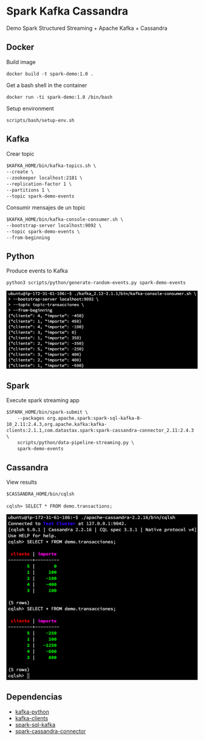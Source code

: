 # Spark Kafka Cassandra

Demo Spark Structured Streaming + Apache Kafka + Cassandra

## Docker

Build image

```Shell
docker build -t spark-demo:1.0 .
```

Get a bash shell in the container

```Shell
docker run -ti spark-demo:1.0 /bin/bash
```

Setup environment
```Shell
scripts/bash/setup-env.sh
```


## Kafka

Crear topic

```Shell
$KAFKA_HOME/bin/kafka-topics.sh \
--create \
--zookeeper localhost:2181 \
--replication-factor 1 \
--partitions 1 \
--topic spark-demo-events
```

Consumir mensajes de un topic

```Shell
$KAFKA_HOME/bin/kafka-console-consumer.sh \
--bootstrap-server localhost:9092 \
--topic spark-demo-events \
--from-beginning
```

## Python

Produce events to Kafka

```Shell
python3 scripts/python/generate-random-events.py spark-demo-events
```

![PythonKafka](images/kafka-consumer.png)

## Spark

Execute spark streaming app

```Shell
$SPARK_HOME/bin/spark-submit \
    --packages org.apache.spark:spark-sql-kafka-0-10_2.11:2.4.3,org.apache.kafka:kafka-clients:2.1.1,com.datastax.spark:spark-cassandra-connector_2.11:2.4.3 \
    scripts/python/data-pipeline-streaming.py \
    spark-demo-events
```

## Cassandra

View results
```Shell
$CASSANDRA_HOME/bin/cqlsh

cqlsh> SELECT * FROM demo.transactions;
```

![Cassandra](images/cassandra.png)

## Dependencias

- [kafka-python](https://kafka-python.readthedocs.io/en/master/)
- [kafka-clients](https://mvnrepository.com/artifact/org.apache.kafka/kafka-clients/2.1.1)
- [spark-sql-kafka](https://mvnrepository.com/artifact/org.apache.spark/spark-sql-kafka-0-10_2.11/2.4.3)
- [spark-cassandra-connector](https://mvnrepository.com/artifact/com.datastax.spark/spark-cassandra-connector_2.11/2.4.1)
